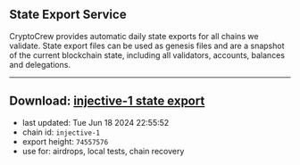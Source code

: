## State Export Service
CryptoCrew provides automatic daily state exports for all chains we validate. State export files can be used as genesis files and are a snapshot of the current blockchain state, including all validators, accounts, balances and delegations.

---
**Download: [injective-1 state export](https://dl-eu2.ccvalidators.com/SERVICE/injective/injective-1_export_74557576.json)**
---

- last updated: Tue Jun 18 2024 22:55:52
- chain id: `injective-1`
- export height: `74557576`
- use for: airdrops, local tests, chain recovery
